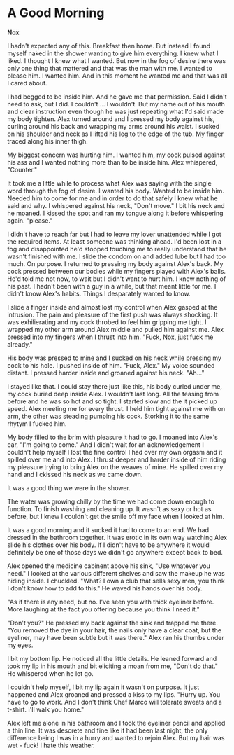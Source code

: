 # A Good Morning

**Nox**

I hadn't expected any of this.  Breakfast then home.  But instead I found myself naked in the shower wanting to give him everything.  I knew what I liked.  I thought I knew what I wanted.  But now in the fog of desire there was only one thing that mattered and that was the man with me.  I wanted to please him.  I wanted him.  And in this moment he wanted me and that was all I cared about.

I had begged to be inside him.  And he gave me that permission.  Said I didn't need to ask, but I did.  I couldn't ... I wouldn't.  But my name out of his mouth and clear instruction even though he was just repeating what I'd said made my body tighten.  Alex turned around and I pressed my body against his, curling around his back and wrapping my arms around his waist.  I sucked on his shoulder and neck as I lifted his leg to the edge of the tub.  My finger traced along his inner thigh.

My biggest concern was hurting him.  I wanted him, my cock pulsed against his ass and I wanted nothing more than to be inside him.  Alex whispered, "Counter."

It took me a little while to process what Alex was saying with the single word through the fog of desire.  I wanted his body.  Wanted to be inside him.  Needed him to come for me and in order to do that safely I knew what he said and why. I whispered against his neck, "Don't move."  I bit his neck and he moaned. I kissed the spot and ran my tongue along it before whispering again. "please."

I didn't have to reach far but I had to leave my lover unattended while I got the required items.  At least someone was thinking ahead.  I'd been lost in a fog and disappointed he'd stopped touching me to really understand that he wasn't finished with me.  I slide the condom on and added lube but I had too much.  On purpose.  I returned to pressing my body against Alex's back.  My cock pressed between our bodies while my fingers played with Alex's balls.  He'd told me not now, to wait but I didn't want to hurt him.  I knew nothing of his past.  I hadn't been with a guy in a while, but that meant little for me.  I didn't know Alex's habits.  Things I desparately wanted to know.

I slide a finger inside and almost lost my control when Alex gasped at the intrusion.  The pain and pleasure of the first push was always shocking.  It was exhilierating and my cock throbed to feel him gripping me tight.  I wrapped my other arm around Alex middle and pulled him against me.  Alex pressed into my fingers when I thrust into him.  "Fuck, Nox, just fuck me already."

His body was pressed to mine and I sucked on his neck while pressing my cock to his hole.  I pushed inside of him.  "Fuck, Alex."  My voice sounded distant.  I pressed harder inside and groaned against his neck.  "Ah..."

I stayed like that.  I could stay there just like this, his body curled under me, my cock buried deep inside Alex.  I wouldn't last long.  All the teasing from before and he was so hot and so tight.  I started slow and the it picked up speed.  Alex meeting me for every thrust.  I held him tight against me with on arm, the other was steading pumping his cock.  Storking it to the same rhytym I fucked him.

My body filled to the brim with pleasure it had to go.  I moaned into Alex's ear, "I'm going to come."  And I didn't wait for an acknowledgement I couldn't help myself I lost the fine control I had over my own orgasm and it spilled over me and into Alex.  I thrust deeper and harder inside of him riding my pleasure trying to bring Alex on the weaves of mine.  He spilled over my hand and I ckissed his neck as we came down.

It was a good thing we were in the shower.

The water was growing chilly by the time we had come down enough to function.  To finish washing and cleaning up.  It wasn't as sexy or hot as before, but I knew I couldn't get the smile off my face when I looked at him.

It was a good morning and it sucked it had to come to an end.  We had dressed in the bathroom together.  It was erotic in its own way watching Alex slide his clothes over his body.  If I didn't have to be anywhere it would definitely be one of those days we didn't go anywhere except back to bed.

Alex opened the medicine cabinent above his sink, "Use whatever you need."  I looked at the various different shelves and saw the makeup he was hiding inside.  I chuckled.  "What?  I own a club that sells sexy men, you think I don't know how to add to this."  He waved his hands over his body.

"As if there is any need, but no.  I've seen you with thick eyeliner before.  More laughing at the fact you offering because you think I need it."

"Don't you?"  He pressed my back against the sink and trapped me there.  "You removed the dye in your hair, the nails only have a clear coat, but the eyeliner, may have been subtle but it was there."  Alex ran his thumbs under my eyes.

I bit my bottom lip.  He noticed all the little details.  He leaned forward and took my lip in his mouth and bit eliciting a moan from me, "Don't do that."  He whispered when he let go.

I couldn't help myself, I bit my lip again it wasn't on purpose.  It just happened and Alex groaned and pressed a kiss to my lips.  "Hurry up.  You have to go to work.  And I don't think Chef Marco will tolerate sweats and a t-shirt.  I'll walk you home."

Alex left me alone in his bathroom and I took the eyeliner pencil and applied a thin line.  It was descrete and fine like it had been last night, the only difference being I was in a hurry and wanted to rejoin Alex.  But my hair was wet - fuck!  I hate this weather.

